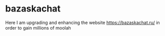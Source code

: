 # bazaskachat
Here I am upgrading and enhancing the website https://bazaskachat.ru/ in order to gain millions of moolah
